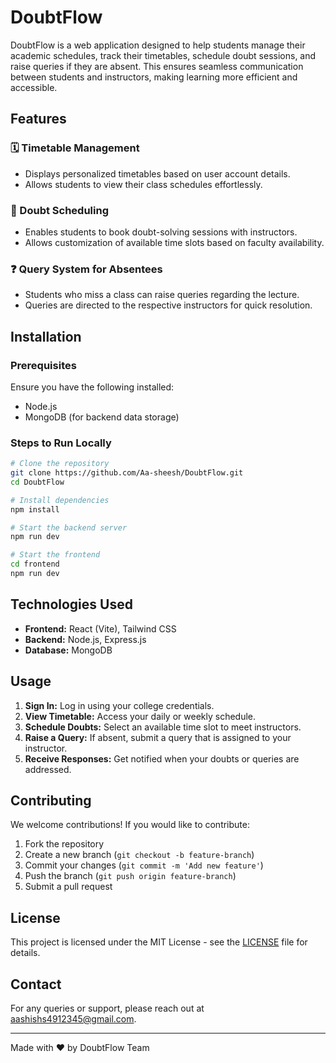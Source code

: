 # DoubtFlow

DoubtFlow is a web application designed to help students manage their academic schedules, track their timetables, schedule doubt sessions, and raise queries if they are absent. This ensures seamless communication between students and instructors, making learning more efficient and accessible.

## Features

### 🗓️ Timetable Management
- Displays personalized timetables based on user account details.
- Allows students to view their class schedules effortlessly.

### 📅 Doubt Scheduling
- Enables students to book doubt-solving sessions with instructors.
- Allows customization of available time slots based on faculty availability.

### ❓ Query System for Absentees
- Students who miss a class can raise queries regarding the lecture.
- Queries are directed to the respective instructors for quick resolution.

## Installation

### Prerequisites
Ensure you have the following installed:
- Node.js
- MongoDB (for backend data storage)
<!-- - Redis (for session storage) -->

### Steps to Run Locally
```sh
# Clone the repository
git clone https://github.com/Aa-sheesh/DoubtFlow.git
cd DoubtFlow

# Install dependencies
npm install

# Start the backend server
npm run dev

# Start the frontend
cd frontend
npm run dev
```

## Technologies Used
- **Frontend:** React (Vite), Tailwind CSS
- **Backend:** Node.js, Express.js
- **Database:** MongoDB
<!-- - **Session Storage:** Redis -->
<!-- - **Authentication:** JWT -->

## Usage
1. **Sign In:** Log in using your college credentials.
2. **View Timetable:** Access your daily or weekly schedule.
3. **Schedule Doubts:** Select an available time slot to meet instructors.
4. **Raise a Query:** If absent, submit a query that is assigned to your instructor.
5. **Receive Responses:** Get notified when your doubts or queries are addressed.

## Contributing
We welcome contributions! If you would like to contribute:
1. Fork the repository
2. Create a new branch (`git checkout -b feature-branch`)
3. Commit your changes (`git commit -m 'Add new feature'`)
4. Push the branch (`git push origin feature-branch`)
5. Submit a pull request

## License
This project is licensed under the MIT License - see the [LICENSE](LICENSE) file for details.

## Contact
For any queries or support, please reach out at [aashishs4912345@gmail.com](mailto:aashishs4912345@gmail.com).

---
Made with ❤️ by DoubtFlow Team

